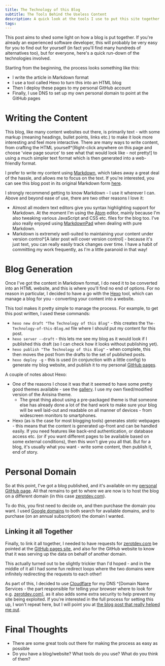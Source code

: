 ```yaml
---
title: The Technology of this Blog
subtitle: The Tools Behind the Useless Content
description: A quick look at the tools I use to put this site together
tags:
---
```


This post aims to shed some light on how a blog is put together.  If you're already an experienced software developer, this will probably be very easy for you to find out for yourself (in fact you'll find many hundreds of alternatives too), but for everyone, here's a quick run-down of the technologies involved.

Starting from the beginning, the process looks something like this:

* I write the article in Markdown format
* I use a tool called Hexo to turn this into an HTML blog
* Then I deploy these pages to my personal GitHub account
* Finally, I use DNS to set up my own personal domain to point at the GitHub pages

# Writing the Content

This blog, like many content websites out there, is primarily text - with some markup (meaning headings, bullet points, links etc.) to make it look more interesting and feel more interactive.  There are many ways to write content, from crafting the HTML yourself^[Right-click anywhere on this page and choose 'view page source' to see what that would look like - not pretty!] to using a much simpler text format which is then generated into a web-friendly format.

I prefer to write my content using [Markdown](https://github.com/adam-p/markdown-here/wiki/Markdown-Cheatsheet), which takes away a great deal of the hassle, and allows me to focus on the text.  If you're interested, you can see this blog post in its original Markdown form [here](https://raw.githubusercontent.com/CJTozer/CJTozer.github.io/blog/source/_posts/The-Technology-of-this-Blog.md).

I strongly recommend getting to know Markdown - I use it wherever I can.  Above and beyond ease of use, there are two other reasons I love it:

* Almost all modern text editors give you syntax highlighting support for Markdown.  At the moment I'm using the [Atom](https://atom.io/) editor, mainly because I'm also tweaking various JavaScript and CSS etc. files for the blog too.  I've also really enjoyed using [MarkdownPad](http://markdownpad.com/) when dealing with pure Markdown.
* Markdown is extremely well-suited to maintaining your content under version control^[A later post will cover version control] - because it's just text, you can really easily track changes over time.  I have a habit of committing my work frequently, as I'm a little paranoid in that way!

# Blog Generation

Once I've got the content in Markdown format, I do need it to be converted into an HTML website, and this is where you'll find no end of options.  For no reason in particular, I decided to have a go with the [Hexo](https://hexo.io/) tool, which can manage a blog for you - converting your content into a website.

This tool makes it pretty simple to manage the process.  For example, to get this post written, I used these commands:

* `hexo new draft "The Technology of this Blog"` - this creates the `The-Technology-of-this-Blog.md` file where I should put my content for this post.
* `hexo server --draft` - this lets me see my blog as it would look if I published this draft (so I can check how it looks without publishing yet).
* `hexo publish "The Technology of this Blog"` - when complete, this then moves the post from the drafts to the set of published posts.
* `hexo deploy -g` - this is used (in conjunction with a little config) to generate my blog website, and publish it to my personal [GitHub pages](https://pages.github.com/).

A couple of notes about Hexo:

* One of the reasons I chose it was that it seemed to have some pretty good themes available - see the [gallery](https://hexo.io/themes/).  I use my own fixed/modified version of the Anisina theme.
  * The great thing about using a pre-packaged theme is that someone else has already done a lot of the hard work to make sure your blog will be well laid-out and readable on all manner of devices - from widescreen monitors to smartphones.
* Hexo (as is the case for most blogging tools) generates _static_ webpages - this means that the content is generated up-front and can be handled easily.  If you need features like back-end authentication, or database access etc. (or if you want different pages to be available based on some external conditions), then this won't give you all that.  But for a blog, it's usually what you want - write some content, then publish it, end of story.

# Personal Domain

So at this point, I've got a blog published, and it's available on my [personal GitHub page](https://CJTozer.github.io).  All that remains to get to where we are now is to host the blog on a different domain (in this case [zerotdev.com](https://zerotdev.com)).

To do this, you first need to decide on, and then purchase the domain you want.  I used [Google domains](https://domains.google/) to both search for available domains, and to purchase (on an annual subscription) the domain I wanted.

## Linking it all Together

Finally, to link it all together, I needed to have requests for [zerotdev.com](https://zerotdev.com) be pointed at the [GitHub pages site](https://CJTozer.github.io), and also for the GitHub website to know that it was serving up the data on behalf of another domain.

This actually turned out to be slightly trickier than I'd hoped - and in the middle of it all I had some fun redirect loops where the two domains were infinitely redirecting the requests to each other!

As part of this, I decided to use [Cloudflare](https://www.cloudflare.com/) for my DNS ^[Domain Name Services - the part responsible for telling your browser where to look for e.g. [zerotdev.com](https://zerotdev.com)], as it also adds some extra security to help prevent my site being exploited.  If you're interested in the full process for setting this up, I won't repeat here, but I will point you at [the blog post that really helped me out](https://sheharyar.me/blog/free-ssl-for-github-pages-with-custom-domains/).

# Final Thoughts

* There are some great tools out there for making the process as easy as possible
* Do you have a blog/website?  What tools do you use?  What do you think of them?
